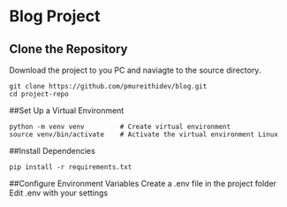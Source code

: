 # Blog Project

## Clone the Repository
Download the project to you PC and naviagte to the source directory.
```
git clone https://github.com/pmureithidev/blog.git
cd project-repo
```
##Set Up a Virtual Environment
```
python -m venv venv         # Create virtual environment
source venv/bin/activate    # Activate the virtual environment Linux
```
##Install Dependencies
```
pip install -r requirements.txt
```
##Configure Environment Variables
Create a .env file in the project folder
Edit .env with your settings

